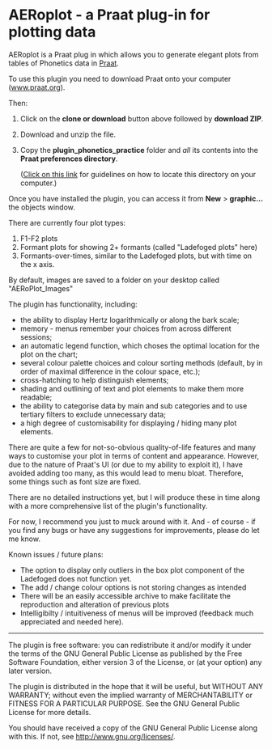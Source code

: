 # AERoplot - a Praat plug-in for plotting data

AERoplot is a Praat plug in which allows you to generate elegant plots from tables of Phonetics data in [Praat](www.praat.org).

To use this plugin you need to download Praat onto your computer (www.praat.org).

Then:
1. Click on the **clone or download** button above followed by **download ZIP**.
2. Download and unzip the file.
3. Copy the **plugin_phonetics_practice** folder and *all* its contents into the **Praat preferences directory**.

    ([Click on this link](http://www.fon.hum.uva.nl/praat/manual/preferences_directory.html) for guidelines on how to locate this directory on your computer.)

Once you have installed the plugin, you can access it from **New** > **graphic...** the objects window.

There are currently four plot types:
1. F1-F2 plots
2. Formant plots for showing 2+ formants (called "Ladefoged plots" here)
3. Formants-over-times, similar to the Ladefoged plots, but with time on the x axis.

By default, images are saved to a folder on your desktop called "AERoPlot_Images"

The plugin has functionality, including:
 * the ability to display Hertz logarithmically or along the bark scale;
 * memory - menus remember your choices from across different sessions;
 * an automatic legend function, which choses the optimal location for the plot on the chart;
 * several colour palette choices and colour sorting methods (default, by in order of maximal difference in the colour space, etc.);
 * cross-hatching to help distinguish elements;
 * shading and outlining of text and plot elements to make them more readable;
 * the ability to categorise data by main and sub categories and to use tertiary filters to exclude unnecessary data;
 * a high degree of customisability for displaying / hiding many plot elements.

There are quite a few for not-so-obvious quality-of-life features and many ways to customise your plot in terms of content and appearance. However, due to the nature of Praat's UI (or due to my ability to exploit it), I have avoided adding too many, as this would lead to menu bloat. Therefore, some things such as font size are fixed.

There are no detailed instructions yet, but I will produce these in time along with a more comprehensive list of the plugin's functionality.

For now,  I recommend you just to muck around with it. And - of course - if you find any bugs or have any suggestions for improvements, please do let me know.


Known issues / future plans:
* The option to display only outliers in the box plot component of the Ladefoged does not function yet.
* The add / change colour options is not storing changes as intended
* There will be an easily accessible archive to make facilitate the reproduction and alteration of previous plots
* Intelligibilty / intuitiveness of menus will be improved (feedback much appreciated and needed here).
___

The plugin is free software: you can redistribute it and/or modify it under the terms of the GNU General Public License as published by the Free Software Foundation, either version 3 of the License, or (at your option) any later version.

The plugin is distributed in the hope that it will be useful, but WITHOUT ANY  WARRANTY; without even the implied warranty of MERCHANTABILITY or FITNESS FOR A PARTICULAR PURPOSE. See the GNU General Public License for more details.

You should have received a copy of the GNU General Public License along with this. If not, see <http://www.gnu.org/licenses/>.
